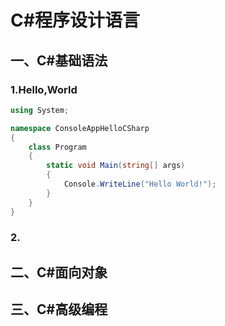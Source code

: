 # C#程序设计语言

## 一、C#基础语法

### 1.Hello,World

```c#
using System;

namespace ConsoleAppHelloCSharp
{
    class Program
    {
        static void Main(string[] args)
        {
            Console.WriteLine("Hello World!");
        }
    }
}
```

### 2.

## 二、C#面向对象

## 三、C#高级编程